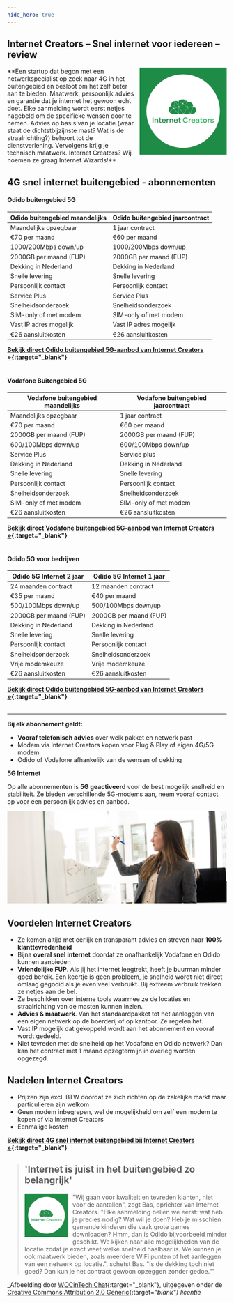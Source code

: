 ```yaml
---
hide_hero: true
---
```


## Internet Creators – Snel internet voor iedereen – review
<img style="float: right; width:200px; margin-left:10px; margin-bottom:10px;" src="/assets/images/internet-creators-socialicon.png" alt="Internet Creators logo">
**Een startup dat begon met een netwerkspecialist op zoek naar 4G in het buitengebied en besloot om het zelf beter aan te bieden. Maatwerk, persoonlijk advies en garantie dat je internet het gewoon echt doet. Elke aanmelding wordt eerst netjes nagebeld om de specifieke wensen door te nemen. Advies op basis van je locatie (waar staat de dichtstbijzijnste mast? Wat is de straalrichting?) behoort tot de dienstverlening. Vervolgens krijg je technisch maatwerk. Internet Creators? Wij noemen ze graag Internet Wizards!**

## 4G snel internet buitengebied - abonnementen


#### Odido buitengebied 5G

| Odido buitengebied maandelijks | Odido buitengebied jaarcontract |
|--------------------------------|---------------------------------|
| Maandelijks opzegbaar          | 1 jaar contract                 |
| €70 per maand                  | €60 per maand                   |
| 1000/200Mbps down/up           | 1000/200Mbps down/up            |
| 2000GB per maand (FUP)         | 2000GB per maand (FUP)          |
| Dekking in Nederland           | Dekking in Nederland            |
| Snelle levering                | Snelle levering                 |
| Persoonlijk contact            | Persoonlijk contact             |
| Service Plus                   | Service Plus                    |
| Snelheidsonderzoek             | Snelheidsonderzoek              |
| SIM-only of met modem          | SIM-only of met modem           |
| Vast IP adres mogelijk         | Vast IP adres mogelijk          |
| €26 aansluitkosten             | €26 aansluitkosten              |

**[Bekijk direct Odido buitengebied 5G-aanbod van Internet Creators &raquo;](https://www.internetcreators.nl/odido-internet-buitengebied/){:target="_blank"}**
<br />
<br />


#### Vodafone Buitengebied 5G

| Vodafone buitengebied maandelijks | Vodafone buitengebied jaarcontract |
|-----------------------------------|------------------------------------|
| Maandelijks opzegbaar             | 1 jaar contract                    |
| €70 per maand                     | €60 per maand                      |
| 2000GB per maand (FUP)            | 2000GB per maand (FUP)             |
| 600/100Mbps down/up               | 600/100Mbps down/up                |
| Service Plus                      | Service plus                       |
| Dekking in Nederland              | Dekking in Nederland               |
| Snelle levering                   | Snelle levering                    |
| Persoonlijk contact               | Persoonlijk contact                |
| Snelheidsonderzoek                | Snelheidsonderzoek                 |
| SIM-only of met modem             | SIM-only of met modem              |
| €26 aansluitkosten                | €26 aansluitkosten                 |

**[Bekijk direct Vodafone buitengebied 5G-aanbod van Internet Creators &raquo;](https://www.internetcreators.nl/odido-internet-buitengebied/){:target="_blank"}**
<br />
<br />


#### Odido 5G voor bedrijven

| Odido 5G Internet 2 jaar | Odido 5G Internet 1 jaar |
|--------------------------|--------------------------|
| 24 maanden contract      | 12 maanden contract      |
| €35 per maand            | €40 per maand            |
| 500/100Mbps down/up      | 500/100Mbps down/up      |
| 2000GB per maand (FUP)   | 2000GB per maand (FUP)   |
| Dekking in Nederland     | Dekking in Nederland     |
| Snelle levering          | Snelle levering          |
| Persoonlijk contact      | Persoonlijk contact      |
| Snelheidsonderzoek       | Snelheidsonderzoek       |
| Vrije modemkeuze         | Vrije modemkeuze         |
| €26 aansluitkosten       | €26 aansluitkosten       |

**[Bekijk direct Odido buitengebied 5G-aanbod van Internet Creators &raquo;](https://www.internetcreators.nl/odido-5g-internet-voor-bedrijven/){:target="_blank"}**
<br />
<br />

---

**Bij elk abonnement geldt:**

- **Vooraf telefonisch advies** over welk pakket en netwerk past
- Modem via Internet Creators kopen voor Plug & Play of eigen 4G/5G modem
- Odido of Vodafone afhankelijk van de wensen of dekking

**5G Internet**

Op alle abonnementen is **5G geactiveerd** voor de best mogelijk snelheid en stabiliteit. Ze bieden verschillende 5G-modems aan, neem vooraf contact op voor een persoonlijk advies en aanbod.

![Alt](/assets/images/vrouw-op-whiteboard.jpg "Internet Creators Snel internet buitengebied")

## Voordelen Internet Creators

- Ze komen altijd met eerlijk en transparant advies en streven naar **100% klanttevredenheid**
- Bijna **overal snel internet** doordat ze onafhankelijk Vodafone en Odido kunnen aanbieden
- **Vriendelijke FUP**. Als jij het internet leegtrekt, heeft je buurman minder goed bereik. Een keertje is geen probleem, je snelheid wordt niet direct omlaag gegooid als je even veel verbruikt. Bij extreem verbruik trekken ze netjes aan de bel.
- Ze beschikken over interne tools waarmee ze de locaties en straalrichting van de masten kunnen inzien.
- **Advies & maatwerk**. Van het standaardpakket tot het aanleggen van een eigen netwerk op de boerderij of op kantoor. Ze regelen het.
- Vast IP mogelijk dat gekoppeld wordt aan het abonnement en vooraf wordt gedeeld.
- Niet tevreden met de snelheid op het Vodafone en Odido netwerk? Dan kan het contract met 1 maand opzegtermijn in overleg worden opgezegd.

## Nadelen Internet Creators

- Prijzen zijn excl. BTW doordat ze zich richten op de zakelijke markt maar particulieren zijn
  welkom
- Geen modem inbegrepen, wel de mogelijkheid om zelf een modem te kopen of via Internet Creators
- Eenmalige kosten

**[Bekijk direct 4G snel internet buitengebied bij Internet Creators &raquo;](/internetcreators/){:target="_blank"}**

> ## &#39;Internet is juist in het buitengebied zo belangrijk&#39;
> <img style="float: left; width:100px; margin-right:10px; margin-bottom:10px;" src="/assets/images/internet-creators-socialicon.png" alt="Internet Creators logo">&quot;Wij gaan voor kwaliteit en tevreden klanten, niet voor de aantallen", zegt Bas, oprichter van Internet Creators. "Elke aanmelding bellen we eerst: wat heb je precies nodig? Wat wil je doen? Heb je misschien gamende kinderen die vaak grote games downloaden? Hmm, dan is Odido bijvoorbeeld minder geschikt. We kijken naar alle mogelijkheden van de locatie zodat je exact weet welke snelheid haalbaar is. We kunnen je ook maatwerk bieden, zoals meerdere WiFi punten of het aanleggen van een netwerk op locatie.", schetst Bas. "Is de dekking toch niet goed? Dan kun je het contract gewoon opzeggen zonder gedoe."&quot;

_Afbeelding door [WOCinTech Chat](https://www.flickr.com/photos/wocintechchat/25167708354/){:target="_blank"}, uitgegeven onder de [Creative Commons Attribution 2.0 Generic](https://creativecommons.org/licenses/by/2.0/){:target="_blank"} licentie_
